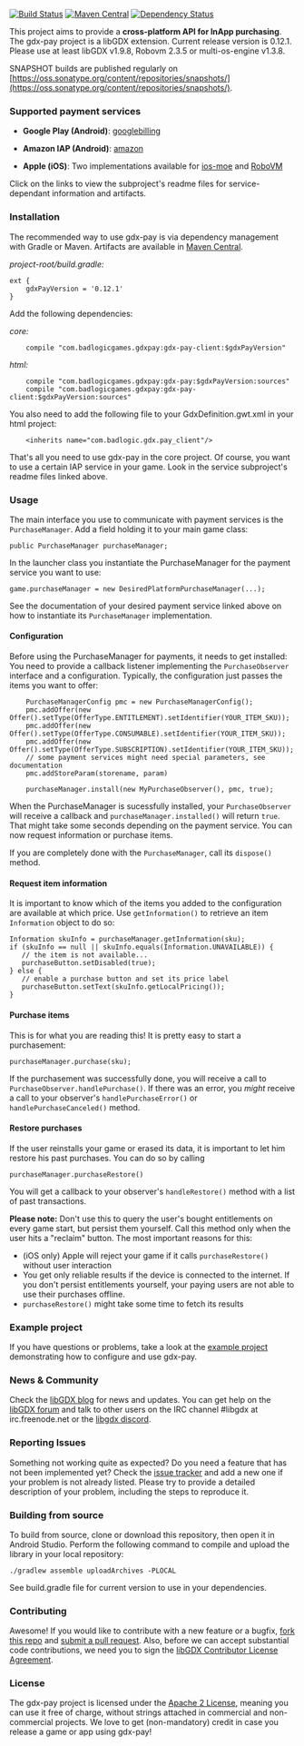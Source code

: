 [![Build Status](https://travis-ci.org/libgdx/gdx-pay.svg?branch=master)](https://travis-ci.org/libgdx/gdx-pay)
[![Maven Central](http://maven-badges.herokuapp.com/maven-central/com.badlogicgames.gdxpay/gdx-pay/badge.svg)](http://search.maven.org/#search%7Cga%7C1%7Cg%3A%22com.badlogicgames.gdxpay%22)
[![Dependency Status](https://dependencyci.com/github/libgdx/gdx-pay/badge)](https://dependencyci.com/github/libgdx/gdx-pay)



This project aims to provide a **cross-platform API for InApp purchasing**.
The gdx-pay project is a libGDX extension. Current release version is 0.12.1. Please use at least libGDX v1.9.8, Robovm 2.3.5 or multi-os-engine v1.3.8.

SNAPSHOT builds are published regularly on [https://oss.sonatype.org/content/repositories/snapshots/](https://oss.sonatype.org/content/repositories/snapshots/).

### Supported  payment services

* **Google Play (Android)**: [googlebilling](https://github.com/libgdx/gdx-pay/tree/master/gdx-pay-android-googlebilling)

* **Amazon IAP (Android)**: [amazon](https://github.com/libgdx/gdx-pay/tree/master/gdx-pay-android-amazon)

* **Apple (iOS)**: Two implementations available for [ios-moe](https://github.com/libgdx/gdx-pay/tree/master/gdx-pay-iosmoe-apple) and [RoboVM](https://github.com/libgdx/gdx-pay/tree/master/gdx-pay-iosrobovm-apple)

Click on the links to view the subproject's readme files for service-dependant information and artifacts.

### Installation

The recommended way to use gdx-pay is via dependency management with Gradle or Maven. Artifacts are available in [Maven Central](http://search.maven.org/#search%7Cga%7C1%7Cg%3A%22com.badlogicgames.gdxpay%22).

*project-root/build.gradle:*

    ext {
        gdxPayVersion = '0.12.1'
    }

Add the following dependencies:

*core:*

        compile "com.badlogicgames.gdxpay:gdx-pay-client:$gdxPayVersion"

*html:*

        compile "com.badlogicgames.gdxpay:gdx-pay:$gdxPayVersion:sources"
        compile "com.badlogicgames.gdxpay:gdx-pay-client:$gdxPayVersion:sources"

You also need to add the following file to your GdxDefinition.gwt.xml in your html project:

	    <inherits name="com.badlogic.gdx.pay_client"/>

That's all you need to use gdx-pay in the core project. Of course, you want to use a certain IAP service in your game.
Look in the service subproject's readme files linked above.
    
### Usage

The main interface you use to communicate with payment services is the `PurchaseManager`. Add a field holding it 
to your main game class:

    public PurchaseManager purchaseManager;

In the launcher class you instantiate the PurchaseManager for the payment service you want to use:

    game.purchaseManager = new DesiredPlatformPurchaseManager(...);

See the documentation of your desired payment service linked above on how to instantiate its `PurchaseManager` implementation.

#### Configuration

Before using the PurchaseManager for payments, it needs to get installed:
You need to provide a callback listener implementing the `PurchaseObserver` interface and a configuration. 
Typically, the configuration just passes the items you want to offer: 

        PurchaseManagerConfig pmc = new PurchaseManagerConfig();
        pmc.addOffer(new Offer().setType(OfferType.ENTITLEMENT).setIdentifier(YOUR_ITEM_SKU));
        pmc.addOffer(new Offer().setType(OfferType.CONSUMABLE).setIdentifier(YOUR_ITEM_SKU));
        pmc.addOffer(new Offer().setType(OfferType.SUBSCRIPTION).setIdentifier(YOUR_ITEM_SKU));
        // some payment services might need special parameters, see documentation
        pmc.addStoreParam(storename, param)

        purchaseManager.install(new MyPurchaseObserver(), pmc, true);

When the PurchaseManager is sucessfully installed, your `PurchaseObserver` will receive a
 callback and `purchaseManager.installed()` will return `true`. That might take some seconds depending 
 on the payment service. You can now request information or purchase items.
 
If you are completely done with the `PurchaseManager`, call its `dispose()` method.
 
#### Request item information

It is important to know which of the items you added to the configuration are available at which
price. Use `getInformation()` to retrieve an item `Information` object to do so:

    Information skuInfo = purchaseManager.getInformation(sku);
    if (skuInfo == null || skuInfo.equals(Information.UNAVAILABLE)) {
       // the item is not available...
       purchaseButton.setDisabled(true);
    } else {
       // enable a purchase button and set its price label
       purchaseButton.setText(skuInfo.getLocalPricing());
    }
        
#### Purchase items

This is for what you are reading this! It is pretty easy to start a purchasement:

    purchaseManager.purchase(sku);
    
If the purchasement was successfully done, 
you will receive a call to `PurchaseObserver.handlePurchase()`. If there was an error, 
you *might* receive a call to your observer's `handlePurchaseError()` or `handlePurchaseCanceled()` 
method.

#### Restore purchases

If the user reinstalls your game or erased its data, it is important to let him restore his past purchases.
You can do so by calling

    purchaseManager.purchaseRestore()
    
You will get a callback to your observer's `handleRestore()` method with a list of past transactions.

**Please note:** Don't use this to query the user's bought entitlements on every game start,
but persist them yourself. Call this method only when the user hits a "reclaim" button. The most important reasons 
for this:

 * (iOS only) Apple will reject your game if it calls `purchaseRestore()` without user interaction
 * You get only reliable results if the device is connected to the internet. If you don't persist
  entitlements yourself, your paying users are not able to use their purchases offline.
 * `purchaseRestore()` might take some time to fetch its results 

### Example project

If you have questions or problems, take a look at the [example project](https://github.com/libgdx/gdx-pay-example) 
demonstrating how to configure and use gdx-pay. 

### News & Community

Check the [libGDX blog](http://www.badlogicgames.com/) for news and updates.
You can get help on the [libGDX forum](http://www.badlogicgames.com/forum/) and talk to other users on the 
IRC channel #libgdx at irc.freenode.net or the 
[libgdx discord](https://discord.gg/6pgDK9F).

### Reporting Issues

Something not working quite as expected? Do you need a feature that has not been implemented yet? Check the [issue tracker](https://github.com/libgdx/gdx-pay/issues) and add a new one if your problem is not already listed. Please try to provide a detailed description of your problem, including the steps to reproduce it.

### Building from source

To build from source, clone or download this repository, then open it in Android Studio. Perform the following command to compile and upload the library in your local repository:

`./gradlew assemble uploadArchives -PLOCAL`

See build.gradle file for current version to use in your dependencies.

### Contributing

Awesome! If you would like to contribute with a new feature or a bugfix, [fork this repo](https://help.github.com/articles/fork-a-repo) and [submit a pull request](https://help.github.com/articles/using-pull-requests).
Also, before we can accept substantial code contributions, we need you to sign the [libGDX Contributor License Agreement](https://github.com/libgdx/libgdx/wiki/Contributing#contributor-license-agreement).

### License

The gdx-pay project is licensed under the [Apache 2 License](https://github.com/libgdx/gdx-pay/blob/master/LICENSE), meaning you can use it free of charge, without strings attached in commercial and non-commercial projects. We love to get (non-mandatory) credit in case you release a game or app using gdx-pay!

